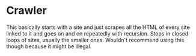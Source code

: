 # Crawler
This basically starts with a site and just scrapes all the HTML of every site linked to it and goes on and on repeatedly with recursion. Stops in closed loops of sites, usually the smaller ones. Wouldn't recommend using this though because it might be illegal.

